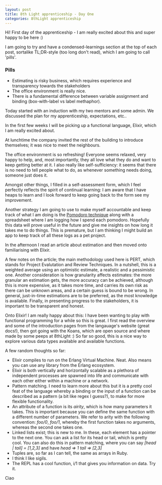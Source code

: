 ```yaml
---
layout: post
title: 8th Light apprenticeship - Day One
categories: 8thLight apprenticeship
---
```


Hi! First day of the apprenticeship - I am really excited about this and super 
happy to be here :)

I am going to try and have a condensed-learnings section at the top of each post,
sortalike TL;DR-style (too long don't read), which I am going to call 'pills'.

### Pills
  - Estimating is risky business, which requires experience and transparency 
towards the stakeholders
  - The office environment is really nice.
  - There is a fundamental difference between variable assignment and binding 
(box-with-label vs label methaphor). 

Today started with an induction with my two mentors and some admin. We discussed
the plan for my apprenticeship, expectations, etc..

In the first few weeks I will be picking up a functional language, Elixir, which
I am really excited about.

At lunchtime the company invited the rest of the building to introduce themselves;
it was nice to meet the neighbours.

The office environment is so refreshing! Everyone seems relaxed, very happy to 
help, and, most importantly, they all love what they do and want to keep getting 
better at it. I also really like self-sufficiency: it seems that there is no need
to tell people what to do, as whenever something needs doing, someone just does it.

Amongst other things, I filled in a self-assessment form, which I feel perfectly 
reflects the spirit of continual learning: I am aware that I have heaps to learn
and I look forward to keep going back to the form see my improvement.

Another strategy I am going to use to make myself accountable and keep track of 
what I am doing is the [Pomodoro technique](http://cirillocompany.de/pages/pomodoro-technique)
along with a spreadsheet where I am logging how I spend each pomodoro. Hopefully
this data will prove useful in the future and give me insights on how long it 
takes me to do things. This is premature, but I am thinking I might build an app 
to keep track of all these logs as a pet project.

In the afternoon I read an article about estimation and then moved onto 
familiarising with Elixir.

A few notes on the article; the main methodology used here is PERT, which stands
for Project Evalutation and Review Techniques. In a nutshell, this is a weighted 
average using an optimistic estimate, a realistic and a pessimistic one. Another
consideration is how granularity affects estimates: the more granular an estimation
gets, the more accuracy can be achieved, although this is more expensive, as it 
takes more time, and carries its own risk as there can be unknown areas, and a 
certain guess is bound to be wrong. In general, just-in-time estimations are to 
be preferred, as the most knowledge is available. Finally, in presenting progress
to the stakeholders, it is important to be transparent and honest. 

Onto Elixir!
I am really happy about this: I have been wanting to play with functional 
programming for a while so this is great.
I first read the overview and some of the introduction pages from the langauage's 
website (great docs!), then got going with the Koans, which are open source and 
where made by some peeps at 8thLight :)
So far so good, this is a nice way to explore various data types available and 
available functions.

A few random thoughts so far:

- Elixir compiles to run on the Erlang Virtual Machine. Neat. Also means you can
use any library from the Erlang ecosystem.
- Elixir is both vertically and horizontally scalable as a plethora of independent
processes are spawned into life and communicate with each other either within a
machine or a network.
- Pattern matching. I need to learn more about this but it is a pretty cool feat
of the language whereby a binding or the input of a function can be described as 
a pattern (a bit like regex I guess?), to make for more flexible functionality. 
- An attribute of a function is its *airity*, which is how many parameters it 
takes. This is important because you can define the same function with a different
number of parameters. We refer to arity with the following convention: *foo/0*, 
*foo/1*, whereby the first function takes no arguments, whereas the second one 
takes one.
- Linked lists exist; this is new to me. In these, each element has a pointer to 
the next one. You can ask a list for its head or tail, which is pretty cool. You
can also do this in pattern matching, where you can say *[head | tail] = [1,2,3]*
and have *head => 1* *tail => [2,3]*
- Tuples are, so far as I can tell, the same as arrays in Ruby.
- I think I like sigils.
- The REPL has a cool function, i/1 that gives you information on data. Try it.

Ciao

